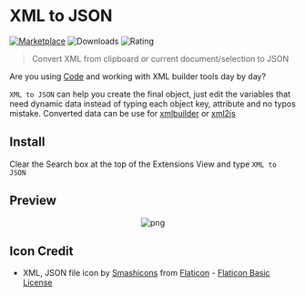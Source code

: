 # XML to JSON
[![Marketplace](https://img.shields.io/vscode-marketplace/v/buianhthang.xml2json.svg?style=flat-square)](https://marketplace.visualstudio.com/items?itemName=buianhthang.xml2json) ![Downloads](https://img.shields.io/vscode-marketplace/d/buianhthang.xml2json.svg?style=flat-square) ![Rating](https://img.shields.io/vscode-marketplace/r/buianhthang.xml2json.svg?style=flat-square)

> Convert XML from clipboard or current document/selection to JSON

Are you using [Code](https://code.visualstudio.com/) and working with XML builder tools day by day?

`XML to JSON` can help you create the final object, just edit the variables that need dynamic data instead of typing each object key, attribute and no typos mistake. Converted data can be use for [xmlbuilder](https://www.npmjs.com/package/xmlbuilder) or [xml2js](https://npmjs.com/package/xml2js)

## Install
Clear the Search box at the top of the Extensions View and type `XML to JSON`

## Preview

<p align="center">
  <img src="https://github.com/buianhthang/vscode-xml2json/raw/master/images/preview.gif" alt="png">
</p>

## Icon Credit
- XML, JSON file icon by [Smashicons] from [Flaticon] - [Flaticon Basic License]

[Flaticon]: https://www.flaticon.com
[Smashicons]: https://www.flaticon.com/authors/smashicons
[Flaticon Basic License]: https://file000.flaticon.com/downloads/license/license.pdf